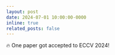 ```yaml
---
layout: post
date: 2024-07-01 10:00:00-0000
inline: true
related_posts: false
---
```


:fire: One paper got accepted to ECCV 2024!
